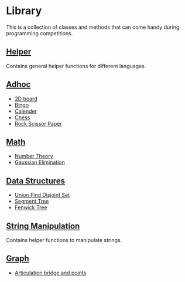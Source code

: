 # Library
This is a collection of classes and methods that can come handy during programming competitions.

## [Helper](Helper)
Contains general helper functions for different languages.

## [Adhoc](Adhoc)
- [2D board](Adhoc/Board2D.cpp)
- [Bingo](Adhoc/bingo.cpp)
- [Calender](Adhoc/calender.cpp)
- [Chess](Adhoc/chess.cpp)
- [Rock Scissor Paper](Adhoc/rock_scissor_paper.cpp)

## [Math](Math)
- [Number Theory](Math/number_theory.cpp)
- [Gaussian Elimination](Math/gaussian_elimination.cpp)

## [Data Structures](DataStructures)
- [Union Find Disjoint Set](DataStructures/union_find.cpp)
- [Segment Tree](DataStructures/segment_tree.cpp)
- [Fenwick Tree](DataStructures/fenwick_tree.cpp)

## [String Manipulation](string_manipulations.cpp)
Contains helper functions to manipulate strings.

## [Graph](Graph)
- [Articulation bridge and points](Graph/Graph.java)
